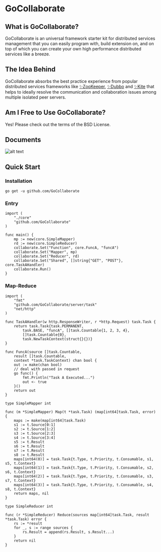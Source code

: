 # GoCollaborate
## What is GoCollaborate?
GoCollaborate is an universal framework starter kit for distributed services management that you can easily program with, build extension on, and on top of which you can create your own high performance distributed services like a breeze.
## The Idea Behind
GoCollaborate absorbs the best practice experience from popular distributed services frameworks like [✨ZooKeeper](https://zookeeper.apache.org/), [✨Dubbo](http://dubbo.io/) and [✨Kite](https://github.com/koding/kite) that helps to ideally resolve the communication and collaboration issues among multiple isolated peer servers.
## Am I Free to Use GoCollaborate?
Yes! Please check out the terms of the BSD License.
## Documents
![alt text](https://github.com/HastingsYoung/GoCollaborate/raw/master/home.png "Docs Home Page")
## Quick Start
### Installation
```
go get -u github.com/GoCollaborate
```
### Entry
```
import (
	"./core"
	"github.com/GoCollaborate"
)

func main() {
	mp := new(core.SimpleMapper)
	rd := new(core.SimpleReducer)
	collaborate.Set("Function", core.FuncA, "funcA")
	collaborate.Set("Mapper", mp)
	collaborate.Set("Reducer", rd)
	collaborate.Set("Shared", []string{"GET", "POST"}, core.TaskAHandler)
	collaborate.Run()
}
```
### Map-Reduce
```
import (
	"fmt"
	"github.com/GoCollaborate/server/task"
	"net/http"
)

func TaskAHandler(w http.ResponseWriter, r *http.Request) task.Task {
	return task.Task{task.PERMANENT,
		task.BASE, "funcA", []task.Countable{1, 2, 3, 4},
		[]task.Countable{0},
		task.NewTaskContext(struct{}{})}
}

func FuncA(source []task.Countable,
	result []task.Countable,
	context *task.TaskContext) chan bool {
	out := make(chan bool)
	// deal with passed in request
	go func() {
		fmt.Println("Task A Executed...")
		out <- true
	}()
	return out
}

type SimpleMapper int

func (m *SimpleMapper) Map(t *task.Task) (map[int64]task.Task, error) {
	maps := make(map[int64]task.Task)
	s1 := t.Source[0:1]
	s2 := t.Source[1:2]
	s3 := t.Source[2:3]
	s4 := t.Source[3:4]
	s5 := t.Result
	s6 := t.Result
	s7 := t.Result
	s8 := t.Result
	maps[int64(0)] = task.Task{t.Type, t.Priority, t.Consumable, s1, s5, t.Context}
	maps[int64(1)] = task.Task{t.Type, t.Priority, t.Consumable, s2, s6, t.Context}
	maps[int64(2)] = task.Task{t.Type, t.Priority, t.Consumable, s3, s7, t.Context}
	maps[int64(3)] = task.Task{t.Type, t.Priority, t.Consumable, s4, s8, t.Context}
	return maps, nil
}

type SimpleReducer int

func (r *SimpleReducer) Reduce(sources map[int64]task.Task, result *task.Task) error {
	rs := *result
	for _, s := range sources {
		rs.Result = append(rs.Result, s.Result...)
	}
	return nil
}
```
